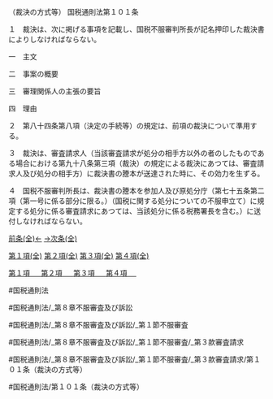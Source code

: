 （裁決の方式等）
国税通則法第１０１条

１　裁決は、次に掲げる事項を記載し、国税不服審判所長が記名押印した裁決書によりしなければならない。

一　主文

二　事案の概要

三　審理関係人の主張の要旨

四　理由

２　第八十四条第八項（決定の手続等）の規定は、前項の裁決について準用する。

３　裁決は、審査請求人（当該審査請求が処分の相手方以外の者のしたものである場合における第九十八条第三項（裁決）の規定による裁決にあつては、審査請求人及び処分の相手方）に裁決書の謄本が送達された時に、その効力を生ずる。

４　国税不服審判所長は、裁決書の謄本を参加人及び原処分庁（第七十五条第二項（第一号に係る部分に限る。）（国税に関する処分についての不服申立て）に規定する処分に係る審査請求にあつては、当該処分に係る税務署長を含む。）に送付しなければならない。

[前条(全)←](国税通則法＿＿＿＿＿第１００条_.md)    [→次条(全)](国税通則法＿＿＿＿＿第１０２条_.md)

[第１項(全)](国税通則法＿＿＿＿＿第１０１条第１項_.md)  [第２項(全)](国税通則法＿＿＿＿＿第１０１条第２項_.md)  [第３項(全)](国税通則法＿＿＿＿＿第１０１条第３項_.md)  [第４項(全)](国税通則法＿＿＿＿＿第１０１条第４項_.md)  

[第１項 　 ](国税通則法＿＿＿＿＿第１０１条第１項.md)  [第２項 　 ](国税通則法＿＿＿＿＿第１０１条第２項.md)  [第３項 　 ](国税通則法＿＿＿＿＿第１０１条第３項.md)  [第４項 　 ](国税通則法＿＿＿＿＿第１０１条第４項.md)  

#国税通則法

#国税通則法/_第８章不服審査及び訴訟

#国税通則法/_第８章不服審査及び訴訟/_第１節不服審査

#国税通則法/_第８章不服審査及び訴訟/_第１節不服審査/_第３款審査請求

#国税通則法/_第８章不服審査及び訴訟/_第１節不服審査/_第３款審査請求/第１０１条（裁決の方式等）

#国税通則法/第１０１条（裁決の方式等）

